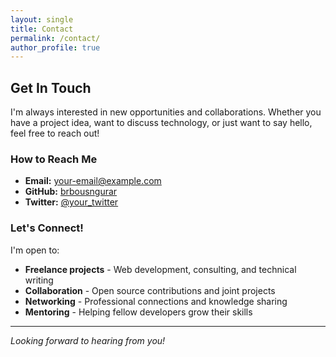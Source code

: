 ```yaml
---
layout: single
title: Contact
permalink: /contact/
author_profile: true
---
```


## Get In Touch

I'm always interested in new opportunities and collaborations. Whether you have a project idea, want to discuss technology, or just want to say hello, feel free to reach out!

### How to Reach Me

- **Email:** [your-email@example.com](mailto:your-email@example.com)
- **GitHub:** [brbousngurar](https://github.com/brbousngurar)
- **Twitter:** [@your_twitter](https://twitter.com/your_twitter)

### Let's Connect!

I'm open to:
- **Freelance projects** - Web development, consulting, and technical writing
- **Collaboration** - Open source contributions and joint projects
- **Networking** - Professional connections and knowledge sharing
- **Mentoring** - Helping fellow developers grow their skills

---

*Looking forward to hearing from you!*
